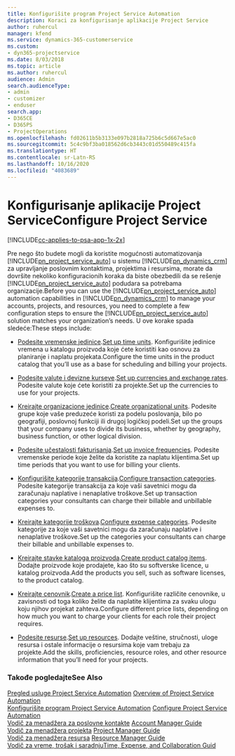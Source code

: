 ```yaml
---
title: Konfigurišite program Project Service Automation
description: Koraci za konfigurisanje aplikacije Project Service
author: ruhercul
manager: kfend
ms.service: dynamics-365-customerservice
ms.custom:
- dyn365-projectservice
ms.date: 8/03/2018
ms.topic: article
ms.author: ruhercul
audience: Admin
search.audienceType:
- admin
- customizer
- enduser
search.app:
- D365CE
- D365PS
- ProjectOperations
ms.openlocfilehash: fd02611b5b3133e097b2818a725b6c5d667e5ac0
ms.sourcegitcommit: 5c4c9bf3ba018562d6cb3443c01d550489c415fa
ms.translationtype: HT
ms.contentlocale: sr-Latn-RS
ms.lasthandoff: 10/16/2020
ms.locfileid: "4083689"
---
```

# <a name="configure-project-service"></a><span data-ttu-id="be3b1-103">Konfigurisanje aplikacije Project Service</span><span class="sxs-lookup"><span data-stu-id="be3b1-103">Configure Project Service</span></span>

[!INCLUDE[cc-applies-to-psa-app-1x-2x](../includes/cc-applies-to-psa-app-1x-2x.md)]

<span data-ttu-id="be3b1-104">Pre nego što budete mogli da koristite mogućnosti automatizovanja [!INCLUDE[pn_project_service_auto](../includes/pn-project-service-auto.md)] u sistemu [!INCLUDE[pn_dynamics_crm](../includes/pn-dynamics-crm.md)] za upravljanje poslovnim kontaktima, projektima i resursima, morate da dovršite nekoliko konfiguracionih koraka da biste obezbedili da se rešenje [!INCLUDE[pn_project_service_auto](../includes/pn-project-service-auto.md)] podudara sa potrebama organizacije.</span><span class="sxs-lookup"><span data-stu-id="be3b1-104">Before you can use the [!INCLUDE[pn_project_service_auto](../includes/pn-project-service-auto.md)] automation capabilities in [!INCLUDE[pn_dynamics_crm](../includes/pn-dynamics-crm.md)] to manage your accounts, projects, and resources, you need to complete a few configuration steps to ensure the [!INCLUDE[pn_project_service_auto](../includes/pn-project-service-auto.md)] solution matches your organization’s needs.</span></span> <span data-ttu-id="be3b1-105">U ove korake spada sledeće:</span><span class="sxs-lookup"><span data-stu-id="be3b1-105">These steps include:</span></span>  
  
-   <span data-ttu-id="be3b1-106">[Podesite vremenske jedinice](../psa/set-up-time-units.md).</span><span class="sxs-lookup"><span data-stu-id="be3b1-106">[Set up time units](../psa/set-up-time-units.md).</span></span> <span data-ttu-id="be3b1-107">Konfigurišite jedinice vremena u katalogu proizvoda koje ćete koristiti kao osnovu za planiranje i naplatu projekata.</span><span class="sxs-lookup"><span data-stu-id="be3b1-107">Configure the time units in the product catalog that you’ll use as a base for scheduling and billing your projects.</span></span>  
  
-   <span data-ttu-id="be3b1-108">[Podesite valute i devizne kurseve](../psa/set-up-currencies-exchange-rates.md).</span><span class="sxs-lookup"><span data-stu-id="be3b1-108">[Set up currencies and exchange rates](../psa/set-up-currencies-exchange-rates.md).</span></span> <span data-ttu-id="be3b1-109">Podesite valute koje ćete koristiti za projekte.</span><span class="sxs-lookup"><span data-stu-id="be3b1-109">Set up the currencies to use for your projects.</span></span>  
  
-   <span data-ttu-id="be3b1-110">[Kreirajte organizacione jedinice](../psa/create-organizational-units.md).</span><span class="sxs-lookup"><span data-stu-id="be3b1-110">[Create organizational units](../psa/create-organizational-units.md).</span></span> <span data-ttu-id="be3b1-111">Podesite grupe koje vaše preduzeće koristi za podelu poslovanja, bilo po geografiji, poslovnoj funkciji ili drugoj logičkoj podeli.</span><span class="sxs-lookup"><span data-stu-id="be3b1-111">Set up the groups that your company uses to divide its business, whether by geography, business function, or other logical division.</span></span>  
  
-   <span data-ttu-id="be3b1-112">[Podesite učestalosti fakturisanja](../psa/set-up-invoice-frequencies.md).</span><span class="sxs-lookup"><span data-stu-id="be3b1-112">[Set up invoice frequencies](../psa/set-up-invoice-frequencies.md).</span></span> <span data-ttu-id="be3b1-113">Podesite vremenske periode koje želite da koristite za naplatu klijentima.</span><span class="sxs-lookup"><span data-stu-id="be3b1-113">Set up time periods that you want to use for billing your clients.</span></span>  
  
-   <span data-ttu-id="be3b1-114">[Konfigurišite kategorije transakcija](../psa/configure-transaction-categories.md).</span><span class="sxs-lookup"><span data-stu-id="be3b1-114">[Configure transaction categories](../psa/configure-transaction-categories.md).</span></span> <span data-ttu-id="be3b1-115">Podesite kategorije transakcija za koje vaši savetnici mogu da zaračunaju naplative i nenaplative troškove.</span><span class="sxs-lookup"><span data-stu-id="be3b1-115">Set up transaction categories your consultants can charge their billable and unbillable expenses to.</span></span>  
  
-   <span data-ttu-id="be3b1-116">[Kreirajte kategorije troškova](../psa/configure-expense-categories.md).</span><span class="sxs-lookup"><span data-stu-id="be3b1-116">[Configure expense categories](../psa/configure-expense-categories.md).</span></span> <span data-ttu-id="be3b1-117">Podesite kategorije za koje vaši savetnici mogu da zaračunaju naplative i nenaplative troškove.</span><span class="sxs-lookup"><span data-stu-id="be3b1-117">Set up the categories your consultants can charge their billable and unbillable expenses to.</span></span>  
  
-   <span data-ttu-id="be3b1-118">[Kreirajte stavke kataloga proizvoda](../psa/create-product-catalog-items.md).</span><span class="sxs-lookup"><span data-stu-id="be3b1-118">[Create product catalog items](../psa/create-product-catalog-items.md).</span></span> <span data-ttu-id="be3b1-119">Dodajte proizvode koje prodajete, kao što su softverske licence, u katalog proizvoda.</span><span class="sxs-lookup"><span data-stu-id="be3b1-119">Add the products you sell, such as software licenses, to the product catalog.</span></span>  
  
-   <span data-ttu-id="be3b1-120">[Kreirajte cenovnik](../psa/create-price-list.md).</span><span class="sxs-lookup"><span data-stu-id="be3b1-120">[Create a price list](../psa/create-price-list.md).</span></span> <span data-ttu-id="be3b1-121">Konfigurišite različite cenovnike, u zavisnosti od toga koliko želite da naplatite klijentima za svaku ulogu koju njihov projekat zahteva.</span><span class="sxs-lookup"><span data-stu-id="be3b1-121">Configure different price lists, depending on how much you want to charge your clients for each role their project requires.</span></span>  
  
-   <span data-ttu-id="be3b1-122">[Podesite resurse](../psa/set-up-resources.md).</span><span class="sxs-lookup"><span data-stu-id="be3b1-122">[Set up resources](../psa/set-up-resources.md).</span></span> <span data-ttu-id="be3b1-123">Dodajte veštine, stručnosti, uloge resursa i ostale informacije o resursima koje vam trebaju za projekte.</span><span class="sxs-lookup"><span data-stu-id="be3b1-123">Add the skills, proficiencies, resource roles, and other resource information that you’ll need for your projects.</span></span>  
  
### <a name="see-also"></a><span data-ttu-id="be3b1-124">Takođe pogledajte</span><span class="sxs-lookup"><span data-stu-id="be3b1-124">See Also</span></span>  
 <span data-ttu-id="be3b1-125">[Pregled usluge Project Service Automation](../psa/overview.md) </span><span class="sxs-lookup"><span data-stu-id="be3b1-125">[Overview of Project Service Automation](../psa/overview.md) </span></span>  
 <span data-ttu-id="be3b1-126">[Konfigurišite program Project Service Automation](../psa/configure.md) </span><span class="sxs-lookup"><span data-stu-id="be3b1-126">[Configure Project Service Automation](../psa/configure.md) </span></span>  
 <span data-ttu-id="be3b1-127">[Vodič za menadžera za poslovne kontakte](../psa/account-manager-guide.md) </span><span class="sxs-lookup"><span data-stu-id="be3b1-127">[Account Manager Guide](../psa/account-manager-guide.md) </span></span>  
 <span data-ttu-id="be3b1-128">[Vodič za menadžera projekta](../psa/project-manager-guide.md) </span><span class="sxs-lookup"><span data-stu-id="be3b1-128">[Project Manager Guide](../psa/project-manager-guide.md) </span></span>  
 <span data-ttu-id="be3b1-129">[Vodič za menadžera resursa](../psa/resource-manager-guide.md) </span><span class="sxs-lookup"><span data-stu-id="be3b1-129">[Resource Manager Guide](../psa/resource-manager-guide.md) </span></span>  
 [<span data-ttu-id="be3b1-130">Vodič za vreme, trošak i saradnju</span><span class="sxs-lookup"><span data-stu-id="be3b1-130">Time, Expense, and Collaboration Guid</span></span>](../psa/time-expense-collaboration-guide.md)
